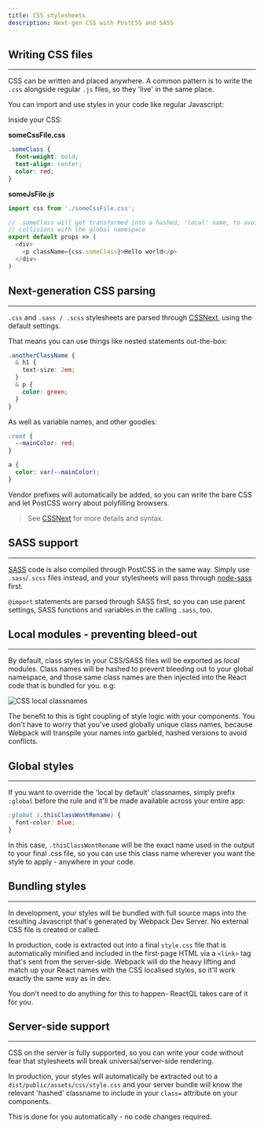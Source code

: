 ```yaml
---
title: CSS stylesheets
description: Next-gen CSS with PostCSS and SASS
---
```


<h2 id="files">Writing CSS files</h2>

---
CSS can be written and placed anywhere. A common pattern is to write the `.css` alongside regular `.js` files, so they 'live' in the same place.

You can import and use styles in your code like regular Javascript:

Inside your CSS:

**someCssFile.css**
```css
.someClass {
  font-weight: bold;
  text-align: center;
  color: red;
}
```

**someJsFile.js**
```js
import css from './someCssFile.css';

// .someClass will get transformed into a hashed, 'local' name, to avoid
// collisions with the global namespace
export default props => (
  <div>
    <p className={css.someClass}>Hello world</p>
  </div>
)
```

<h2 id="cssnext" title="CSSNext">Next-generation CSS parsing</h2>

---
`.css` and `.sass / .scss` stylesheets are parsed through [CSSNext](http://cssnext.io/), using the default settings.

That means you can use things like nested statements out-the-box:

```css
.anotherClassName {
  & h1 {
    text-size: 2em;
  }
  & p {
    color: green;
  }
}
```

As well as variable names, and other goodies:

```css
:root {
  --mainColor: red;
}

a {
  color: var(--mainColor);
}
```

Vendor prefixes will automatically be added, so you can write the bare CSS and let PostCSS worry about polyfilling browsers.

> See [CSSNext](http://cssnext.io/) for more details and syntax.

<h2 id="sass">SASS support</h2>

---
[SASS](http://sass-lang.com/) code is also compiled through PostCSS in the same way. Simply use `.sass`/`.scss` files instead, and your stylesheets will pass through [node-sass](https://github.com/sass/node-sass) first.

`@import` statements are parsed through SASS first, so you can use parent settings, SASS functions and variables in the calling `.sass`, too.

<h2 id="local" title="Local modules">Local modules - preventing bleed-out</h2>

---
By default, class styles in your CSS/SASS files will be exported as _local_ modules. Class names will be hashed to prevent bleeding out to your global namespace, and those same class names are then injected into the React code that is bundled for you. e.g:

![CSS local classnames](images/classnames.png)

The benefit to this is tight coupling of style logic with your components.  You don't have to worry that you've used globally unique class names, because Webpack will transpile your names into garbled, hashed versions to avoid conflicts.

<h2 id="global_styles">Global styles</h2>

---
If you want to override the 'local by default' classnames, simply prefix `:global` before the rule and it'll be made available across your entire app:

```css
:global (.thisClassWontRename) {
  font-color: blue;
}
```

In this case, `.thisClassWontRename` will be the exact name used in the output to your final .css file, so you can use this class name wherever you want the style to apply - anywhere in your code.

<h2 id="bundling">Bundling styles</h2>

---
In development, your styles will be bundled with full source maps into the resulting Javascript that's generated by Webpack Dev Server. No external CSS file is created or called.

In production, code is extracted out into a final `style.css` file that is automatically minified and included in the first-page HTML via a `<link>` tag that's sent from the server-side.  Webpack will do the heavy lifting and match up your React names with the CSS localised styles, so it'll work exactly the same way as in dev.

You don't need to do anything for this to happen- ReactQL takes care of it for you.

<h2 id="server">Server-side support</h2>

---
CSS on the server is fully supported, so you can write your code without fear that stylesheets will break universal/server-side rendering.

In production, your styles will automatically be extracted out to a `dist/public/assets/css/style.css` and your server bundle will know the relevant 'hashed' classname to include in your `class=` attribute on your components.

This is done for you automatically - no code changes required.
